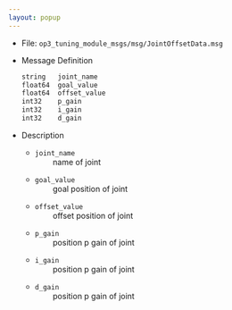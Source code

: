 ```yaml
---
layout: popup
---
```


- File: `op3_tuning_module_msgs/msg/JointOffsetData.msg`

- Message Definition
    ```c
    string   joint_name
    float64  goal_value
    float64  offset_value
    int32    p_gain
    int32    i_gain
    int32    d_gain
    ```

- Description  
    * `joint_name`   
&emsp;&emsp; name of joint  

    * `goal_value`    
&emsp;&emsp; goal position of joint  

    * `offset_value`    
&emsp;&emsp; offset position of joint  

    * `p_gain`    
&emsp;&emsp; position p gain of joint   

    * `i_gain`    
&emsp;&emsp; position p gain of joint  

    * `d_gain`    
&emsp;&emsp; position p gain of joint  
